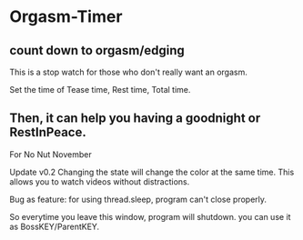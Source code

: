 # Orgasm-Timer
count down to orgasm/edging
--------------------------------------------------
This is a stop watch for those who don't really want an orgasm.

Set the time of Tease time, Rest time, Total time.

Then, it can help you having a goodnight or RestInPeace.
--------------------------------------------------
For No Nut November

Update v0.2 
Changing the state will change the color at the same time.
This allows you to watch videos without distractions.



Bug as feature: for using thread.sleep, program can't close properly.

  So everytime you leave this window, program will shutdown.
  you can use it as BossKEY/ParentKEY.
